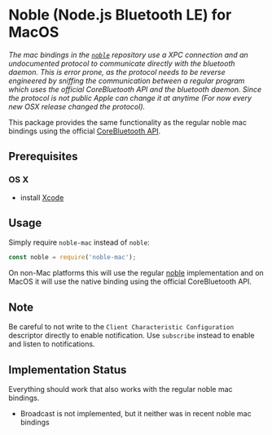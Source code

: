 # Noble (Node.js Bluetooth LE) for MacOS

_The mac bindings in the [`noble`](https://github.com/sandeepmistry/noble) repository use a XPC connection and an undocumented protocol to communicate directly with the bluetooth daemon.
This is error prone, as the protocol needs to be reverse engineered by sniffing the communication between a regular program which uses the official CoreBluetooth API and the 
bluetooth daemon. Since the protocol is not public Apple can change it at anytime (For now every new OSX release changed the protocol)._

This package provides the same functionality as the regular noble mac bindings using the official [CoreBluetooth API](https://developer.apple.com/documentation/corebluetooth).
## Prerequisites

### OS X
 * install [Xcode](https://itunes.apple.com/ca/app/xcode/id497799835?mt=12)

## Usage
Simply require `noble-mac` instead of `noble`:
```javascript
const noble = require('noble-mac');
```
On non-Mac platforms this will use the regular [noble](https://github.com/sandeepmistry/noble/blob/master/README.md) implementation and on MacOS it will use the native binding using the official CoreBluetooth API.

## Note
Be careful to not write to the `Client Characteristic Configuration` descriptor directly to enable notification.
Use `subscribe` instead to enable and listen to notifications.
## Implementation Status
Everything should work that also works with the regular noble mac bindings.
 * Broadcast is not implemented, but it neither was in recent noble mac bindings
